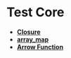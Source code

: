 # Test Core 

- **[Closure](https://www.php.net/manual/en/class.closure.php)**
- **[array_map](https://www.php.net/manual/en/function.array-map.php)**
- **[Arrow Function](https://www.php.net/manual/en/functions.arrow.php)**


